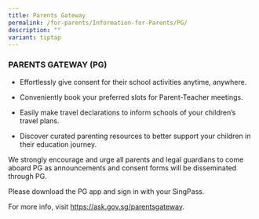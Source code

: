 ```yaml
---
title: Parents Gateway
permalink: /for-parents/Information-for-Parents/PG/
description: ""
variant: tiptap
---
```

<h3><strong>PARENTS GATEWAY (PG)</strong></h3>
<ul data-tight="true" class="tight">
<li>
<p>Effortlessly give consent for their school activities anytime, anywhere.</p>
</li>
<li>
<p>Conveniently book your preferred slots for Parent-Teacher meetings.</p>
</li>
<li>
<p>Easily make travel declarations to inform schools of your children’s travel
plans.</p>
</li>
<li>
<p>Discover curated parenting resources to better support your children in
their education journey.</p>
</li>
</ul>
<p>We strongly encourage and urge all parents and legal guardians to come
aboard PG as announcements and consent forms will be disseminated through
PG.</p>
<p>Please download the PG app and sign in with your SingPass.</p>
<p></p>
<p>For more info, visit <a href="https://ask.gov.sg/parentsgateway" rel="noopener noreferrer nofollow" target="_blank">https://ask.gov.sg/parentsgateway</a>.</p>
<p></p>
